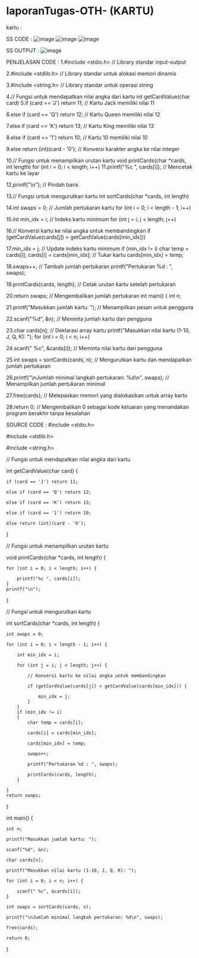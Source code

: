 # laporanTugas-OTH-  (KARTU)

kartu :

SS CODE : 
![image](https://github.com/faruqr26/Tugas-OTH-/assets/163359023/d1ba40bd-ed85-4129-b120-d432576ea081)
![image](https://github.com/faruqr26/Tugas-OTH-/assets/163359023/2f7c5e17-5a3e-4587-8740-e12cbe8affe0)
![image](https://github.com/faruqr26/Tugas-OTH-/assets/163359023/6d378a47-de7a-4631-8dc6-9eda1f29afef)

SS OUTPUT : 
![image](https://github.com/faruqr26/Tugas-OTH-/assets/163359023/bdfec2ea-ac74-4831-b18e-132669a1532a)

PENJELASAN CODE : 
1.#include <stdio.h> // Library standar input-output

2.#include <stdlib.h> // Library standar untuk alokasi memori dinamis

3.#include <string.h> // Library standar untuk operasi string

4.// Fungsi untuk mendapatkan nilai angka dari kartu
  int getCardValue(char card) 
5.if (card == 'J') return 11; // Kartu Jack memiliki nilai 11

6.else if (card == 'Q') return 12; // Kartu Queen memiliki nilai 12

7.else if (card == 'K') return 13; // Kartu King memiliki nilai 13

8.else if (card == '1') return 10; // Kartu 10 memiliki nilai 10

9.else return (int)(card - '0'); // Konversi karakter angka ke nilai integer

10.// Fungsi untuk menampilkan urutan kartu
 void printCards(char *cards, int length) 
 for (int i = 0; i < length; i++) 
11.printf("%c ", cards[i]); // Mencetak kartu ke layar

12,printf("\n"); // Pindah baris

13.// Fungsi untuk mengurutkan kartu
 int sortCards(char *cards, int length) 
 
14.int swaps = 0; // Jumlah pertukaran kartu
 for (int i = 0; i < length - 1; i++) 
 
15.int min_idx = i; // Indeks kartu minimum
 for (int j = i; j < length; j++) 
 
16.// Konversi kartu ke nilai angka untuk membandingkan
 if (getCardValue(cards[j]) < getCardValue(cards[min_idx])) 
 
17.min_idx = j; // Update indeks kartu minimum
 if (min_idx != i)
 char temp = cards[i];
 cards[i] = cards[min_idx]; // Tukar kartu
 cards[min_idx] = temp;
 
18.swaps++; // Tambah jumlah pertukaran
 printf("Pertukaran %d : ", swaps);
 
19.printCards(cards, length); // Cetak urutan kartu setelah pertukaran

20.return swaps; // Mengembalikan jumlah pertukaran
 int main() {
 int n;
 
21.printf("Masukkan jumlah kartu: "); // Menampilkan pesan untuk pengguna

22.scanf("%d", &n); // Meminta jumlah kartu dari pengguna

23.char cards[n]; // Deklarasi array kartu
 printf("Masukkan nilai kartu (1-10, J, Q, K): ");
 for (int i = 0; i < n; i++) 
 
24.scanf(" %c", &cards[i]); // Meminta nilai kartu dari pengguna

25.int swaps = sortCards(cards, n); // Mengurutkan kartu dan mendapatkan jumlah pertukaran

26.printf("\nJumlah minimal langkah pertukaran: %d\n", swaps); // Menampilkan jumlah pertukaran minimal

27.free(cards); // Melepaskan memori yang dialokasikan untuk array kartu

28.return 0; // Mengembalikan 0 sebagai kode keluaran yang menandakan program berakhir tanpa kesalahan


SOURCE CODE :
#include <stdio.h>

#include <stdlib.h>

#include <string.h>

// Fungsi untuk mendapatkan nilai angka dari kartu

int getCardValue(char card) {

    if (card == 'J') return 11;
    
    else if (card == 'Q') return 12;
    
    else if (card == 'K') return 13;
    
    else if (card == '1') return 10;
    
    else return (int)(card - '0');
}

// Fungsi untuk menampilkan urutan kartu

void printCards(char *cards, int length) {

    for (int i = 0; i < length; i++) {
    
        printf("%c ", cards[i]);
    }
    printf("\n");
}

// Fungsi untuk mengurutkan kartu

int sortCards(char *cards, int length) {

    int swaps = 0;
    
    for (int i = 0; i < length - 1; i++) {
    
        int min_idx = i;
        
        for (int j = i; j < length; j++) {
        
            // Konversi kartu ke nilai angka untuk membandingkan
            
            if (getCardValue(cards[j]) < getCardValue(cards[min_idx])) {
            
                min_idx = j;
            }
        }
        if (min_idx != i)
        {
            char temp = cards[i];
            
            cards[i] = cards[min_idx];
            
            cards[min_idx] = temp;
            
            swaps++;

            printf("Pertukaran %d : ", swaps);
            
            printCards(cards, length);
        }
        
    }
    return swaps;
}

int main() {

    int n;
    
    printf("Masukkan jumlah kartu: ");
    
    scanf("%d", &n);

    char cards[n];

    printf("Masukkan nilai kartu (1-10, J, Q, K): ");
    
    for (int i = 0; i < n; i++) {
    
        scanf(" %c", &cards[i]);
    }

    int swaps = sortCards(cards, n);

    printf("\nJumlah minimal langkah pertukaran: %d\n", swaps);

    free(cards);
    
    return 0;
}


    





    


